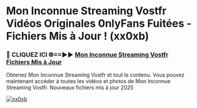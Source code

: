 # Mon Inconnue Streaming Vostfr Vidéos Originales 0nlyFans Fuitées - Fichiers Mis à Jour ! (xx0xb)

<h3>🔴 CLIQUEZ ICI 🌐==►► <a href="https://tinyurl.com/2pmr4ezf" rel="nofollow">Mon Inconnue Streaming Vostfr Fichiers Mis à Jour</a></h3>

Obtenez Mon Inconnue Streaming Vostfr et tout le contenu. Vous pouvez maintenant accéder à toutes les vidéos et photos de Mon Inconnue Streaming Vostfr. Nouveaux fichiers mis à jour 2025

[![xx0xb](https://i.imgur.com/6SNvagu.gif)](https://tinyurl.com/2pmr4ezf)
